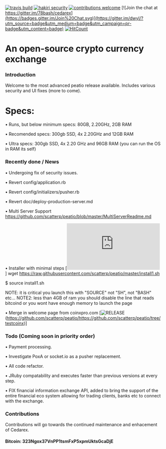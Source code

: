 [![travis build](https://travis-ci.org/78bash/cedarex.svg?branch=master?style=flat)]()
[![hakiri security](https://hakiri.io/github/78bash/cedarex/master.svg?style=flat)]()
[![contributions welcome](https://img.shields.io/badge/contributions-welcome-brightgreen.svg?style=flat)](https://github.com/dwyl/esta/issues)
[![Join the chat at https://gitter.im/78bash/cedarex](https://badges.gitter.im/Join%20Chat.svg)](https://gitter.im/dwyl/?utm_source=badge&utm_medium=badge&utm_campaign=pr-badge&utm_content=badge)
[![HitCount](http://hits.dwyl.com/78bash/cedarex.svg?style=flat)](http://hits.dwyl.com/78bash/cedarex)

An open-source crypto currency exchange
=======================================

### Introduction 
Welcome to the most advanced peatio release available. Includes various security and UI fixes (more to come).

Specs:
======================================
• Runs, but below minimum specs: 80GB, 2.20GHz, 2GB RAM

• Recomended specs: 300gb SSD, 4x 2.20GHz and 12GB RAM

• Ultra specs: 300gb SSD, 4x 2.20 GHz and 96GB RAM (you can run the OS in RAM its self)

### Recently done / News
• Undergoing fix of security issues.

• Revert config/application.rb

• Revert config/initializers/pusher.rb

• Revert doc/deploy-production-server.md

• Multi Server Support https://github.com/scatterp/peatio/blob/master/MultiServerReadme.md

• Installer with minimal steps [![RELEASE](https://github.com/scatterp/peatio/blob/master/install1.sh)]
wget https://raw.githubusercontent.com/scatterp/peatio/master/install1.sh

$ source install1.sh 

NOTE: it is critical you launch this with "SOURCE" not "SH", not "BASH" etc...
NOTE2: less than 4GB of ram you should disable the line that reads bitcoind or you wont have enough memory to launch the page

• Merge in welcome page from coinxpro.com [![RELEASE]()(https://github.com/scatterp/peatio/https://github.com/scatterp/peatio/tree/testcoinx)]

### Todo (Coming soon in priority order)
• Payment processing.

• Investigate PoxA or socket.io as a pusher replacement.

• All code refactor.

• JRuby compatability and executes faster than previous versions at every step.

• FIX financial information exchange API, added to bring the support of the entire financial eco system allowing for trading clients, banks etc to connect with the exchange.

### Contributions
Contributions will go towards the continued maintenance and enhacement of Cedarex.

#### Bitcoin: 323Ngox37VnPP1tsmFxP5xpmUktsGcaDjE
